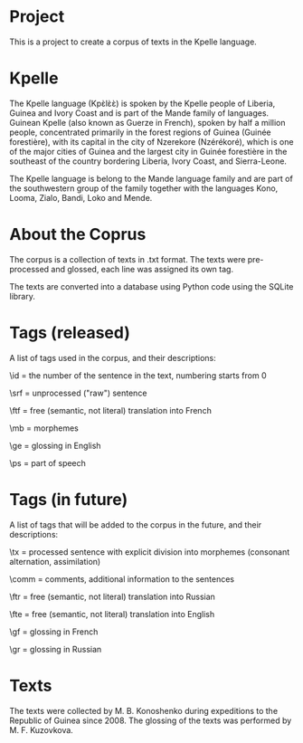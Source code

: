 # Project

This is a project to create a corpus of texts in the Kpelle language.

# Kpelle 

The Kpelle language (Kpɛ̀lɛ̀ɛ̀) is spoken by the Kpelle people of Liberia, Guinea and Ivory Coast and is part of the Mande family of languages. Guinean Kpelle (also known as Guerze in French), spoken by half a million people, concentrated primarily in the forest regions of Guinea (Guinée forestière), with its capital in the city of Nzerekore (Nzérékoré), which is one of the major cities of Guinea and the largest city in Guinée forestière in the southeast of the country bordering Liberia, Ivory Coast, and Sierra-Leone. 

The Kpelle language is belong to the Mande language family and are part of the southwestern group of the family together with the languages Kono, Looma, Zialo, Bandi, Loko and Mende.

# About the Coprus

The corpus is a collection of texts in .txt format.
The texts were pre-processed and glossed, each line was assigned its own tag.

The texts are converted into a database using Python code using the SQLite library.

# Tags (released)

A list of tags used in the corpus, and their descriptions:

\id = the number of the sentence in the text, numbering starts from 0

\srf = unprocessed ("raw") sentence

\ftf = free (semantic, not literal) translation into French

\mb = morphemes

\ge = glossing in English

\ps = part of speech

# Tags (in future)

A list of tags that will be added to the corpus in the future, and their descriptions:

\tx = processed sentence with explicit division into morphemes (consonant alternation, assimilation)

\comm = comments, additional information to the sentences

\ftr = free (semantic, not literal) translation into Russian

\fte = free (semantic, not literal) translation into English

\gf = glossing in French

\gr = glossing in Russian

# Texts

The texts were collected by M. B. Konoshenko during expeditions to the Republic of Guinea since 2008. The glossing of the texts was performed by M. F. Kuzovkova.

